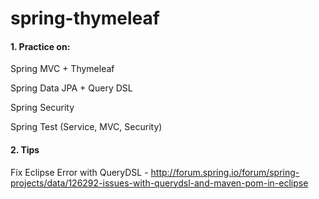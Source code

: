 # spring-thymeleaf

#### 1. Practice on:

Spring MVC + Thymeleaf

Spring Data JPA + Query DSL

Spring Security

Spring Test (Service, MVC, Security)


#### 2. Tips

Fix Eclipse Error with QueryDSL - http://forum.spring.io/forum/spring-projects/data/126292-issues-with-querydsl-and-maven-pom-in-eclipse
